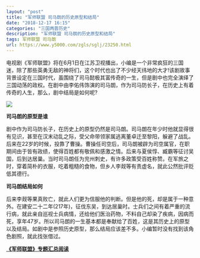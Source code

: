 ```yaml
---
layout: "post"
title: "军师联盟 司马朗的历史原型和结局"
date: "2018-12-17 16:15"
categories: "三国两晋历史"
description: "军师联盟 司马朗的历史原型和结局"
tags: 军师联盟 司马朗
url: https://www.y5000.com/zgls/sglj/23250.html
---
```






电视剧《军师联盟》将在6月1日在江苏卫视播出，小编是一个非常疯狂的三国迷，除了那些英勇无敌的神将们，这个时代也出了不少经天纬地的大才!该剧故事背景设定在三国时代，虽围绕了司马懿极其富传奇的一生，但是剧中也完全演绎了三国动荡的政权。在剧中由李佑伟饰演的司马朗，作为司马防长子，在历史上有着传奇的人生，那么，剧中结局是如何呢?

![](https://img.y5000.com/uploads/allimg/170706/141QW457-0.jpg)

**司马朗的原型是谁**

剧中作为司马防长子，在历史上的原型仍然是司马朗。司马朗在年少时他就显得很有见识，甚至在汉末动乱之际，受父命带领家属逃离董卓迁至黎阳，躲避了战乱。后来在22岁的时候，投靠了曹操。曹操任司空后，司马朗被辟为司空属官，在职期间由于皆有政绩，使得百姓都有敬佩和感激之情。后来与夏侯惇、臧霸等征讨吴国，后到达居巢。当时司马朗任为兖州刺史，有许多政策受百姓称赞。在军旅之时，穿着简朴的衣服，吃着粗糙的食物，但乡人李觌等有责虚名，就此公然批评贬低其德行。

**司马朗结局如何**

后来李觌等果真败亡，就此人们更为信服他的判断。但是他的死，却是属于一种意外。在建安二十二年(217年)，征伐东吴，到达居巢时。士兵们之间有着严重的流行病，就此亲自巡视士兵病情，还给他们医治药物，不料自己却染了疾病，因病而死，享年47岁。所以司马朗的一生基本都是奉献给了百姓，这是其历史上的原型以及结局。如剧中是参照历史原型，那么结局应该差不多。小编暂时没有找到该角色剧照，就此找张借过。

**[《军师联盟》专题汇总阅读](https://www.y5000.com/zgls/sglj/23240.html)**

